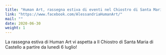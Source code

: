 ```yaml
---
title: "Human Art, rassegna estiva di eventi nel Chiostro di Santa Maria di Castello"
link: "https://www.facebook.com/AlessandriaHumanArt/"
mail: ""
date: 2020-06-30
weight: 1
---
```


La rassegna estiva di Human Art vi aspetta a Il Chiostro di Santa Maria di Castello a partire da lunedì 6 luglio!
